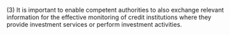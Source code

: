 (3) It is important to enable competent authorities to also exchange relevant information for the effective monitoring of credit institutions where they provide investment services or perform investment activities.